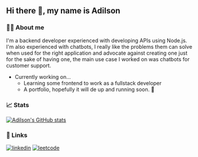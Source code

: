 ## Hi there 👋, my name is Adilson

### 👨‍💻 About me
I'm a backend developer experienced with developing APIs using Node.js. I'm also experienced with chatbots, I really like the problems them can solve when used for the right application and advocate against creating one just for the sake of having one, the main use case I worked on was chatbots for customer support.

- Currently working on...
  - Learning some frontend to work as a fullstack developer
  - A portfolio, hopefully it will de up and running soon. 🤞

### 📈 Stats
[![Adilson's GitHub stats](https://github-readme-stats.vercel.app/api?username=AdilsonSabatine)](https://github.com/anuraghazra/github-readme-stats)

### 🔗 Links
[![linkedin](https://img.shields.io/badge/linkedin-0A66C2?style=for-the-badge&logo=linkedin&logoColor=white)](https://www.linkedin.com/in/adilson-s-jr/)
[![leetcode](https://img.shields.io/badge/leetcode-orange?style=for-the-badge&logo=leetcode&logoColor=white)](https://leetcode.com/u/adilsonsabatine/)
